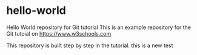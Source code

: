 # hello-world
Hello World repository for Git tutorial
This is an example repository for the Git tutoial on https://www.w3schools.com

This repository is built step by step in the tutorial.
this is a new test
